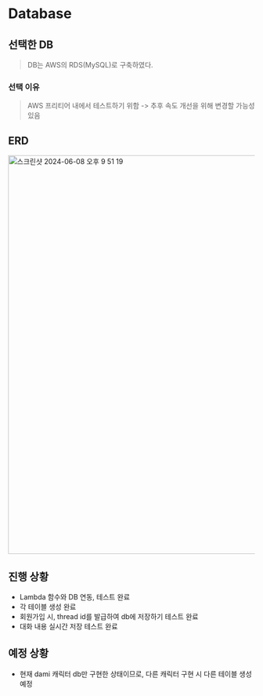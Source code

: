# Database
## 선택한 DB
> DB는 AWS의 RDS(MySQL)로 구축하였다.
### 선택 이유
> AWS 프리티어 내에서 테스트하기 위함 -> 추후 속도 개선을 위해 변경할 가능성 있음
## ERD
<img width="813" alt="스크린샷 2024-06-08 오후 9 51 19" src="https://github.com/sjk0503/chatAPP/assets/108213769/d8973dc3-cfda-425b-81d3-5157cccfa4ac">

## 진행 상황
+ Lambda 함수와 DB 연동, 테스트 완료
+ 각 테이블 생성 완료
+ 회원가입 시, thread id를 발급하여 db에 저장하기 테스트 완료
+ 대화 내용 실시간 저장 테스트 완료

## 예정 상황
+ 현재 dami 캐릭터 db만 구현한 상태이므로, 다른 캐릭터 구현 시 다른 테이블 생성 예정
